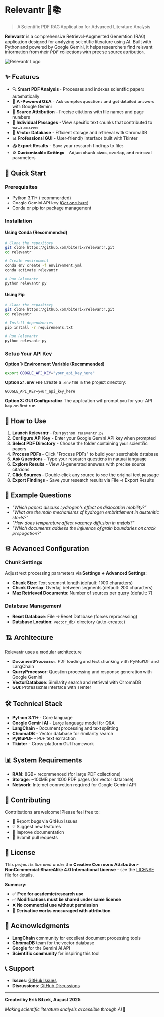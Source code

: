 # Relevantr 🔬📚

> A Scientific PDF RAG Application for Advanced Literature Analysis

**Relevantr** is a comprehensive Retrieval-Augmented Generation (RAG) application designed for analyzing scientific literature using AI. Built with Python and powered by Google Gemini, it helps researchers find relevant information from their PDF collections with precise source attribution.

![Relevantr Logo](assets/Relevantr_logo.png)

## ✨ Features

- 🔍 **Smart PDF Analysis** - Processes and indexes scientific papers automatically  
- 🤖 **AI-Powered Q&A** - Ask complex questions and get detailed answers with Google Gemini
- 📖 **Source Attribution** - Precise citations with file names and page numbers
- 🎯 **Individual Passages** - View specific text chunks that contributed to each answer
- 💾 **Vector Database** - Efficient storage and retrieval with ChromaDB
- 📊 **Professional GUI** - User-friendly interface built with Tkinter
- 📤 **Export Results** - Save your research findings to files
- ⚙️ **Customizable Settings** - Adjust chunk sizes, overlap, and retrieval parameters

## 🚀 Quick Start

### Prerequisites
- Python 3.11+ (recommended)
- Google Gemini API key ([Get one here](https://makersuite.google.com/app/apikey))
- Conda or pip for package management

### Installation

#### Using Conda (Recommended)
```bash
# Clone the repository
git clone https://github.com/biterik/relevantr.git
cd relevantr

# Create environment
conda env create -f environment.yml
conda activate relevantr

# Run Relevantr
python relevantr.py
```

#### Using Pip
```bash
# Clone the repository
git clone https://github.com/biterik/relevantr.git
cd relevantr

# Install dependencies
pip install -r requirements.txt

# Run Relevantr
python relevantr.py
```

### Setup Your API Key

**Option 1: Environment Variable (Recommended)**
```bash
export GOOGLE_API_KEY="your_api_key_here"
```

**Option 2: .env File**
Create a `.env` file in the project directory:
```
GOOGLE_API_KEY=your_api_key_here
```

**Option 3: GUI Configuration**
The application will prompt you for your API key on first run.

## 📖 How to Use

1. **Launch Relevantr** - Run `python relevantr.py`
2. **Configure API Key** - Enter your Google Gemini API key when prompted
3. **Select PDF Directory** - Choose the folder containing your scientific papers
4. **Process PDFs** - Click "Process PDFs" to build your searchable database
5. **Ask Questions** - Type your research questions in natural language
6. **Explore Results** - View AI-generated answers with precise source citations
7. **Click Sources** - Double-click any source to see the original text passage
8. **Export Findings** - Save your research results via File → Export Results

## 🎯 Example Questions

- *"Which papers discuss hydrogen's effect on dislocation mobility?"*
- *"What are the main mechanisms of hydrogen embrittlement in austenitic steels?"*
- *"How does temperature affect vacancy diffusion in metals?"*
- *"Which documents address the influence of grain boundaries on crack propagation?"*

## ⚙️ Advanced Configuration

### Chunk Settings
Adjust text processing parameters via **Settings → Advanced Settings**:
- **Chunk Size**: Text segment length (default: 1000 characters)
- **Chunk Overlap**: Overlap between segments (default: 200 characters)  
- **Max Retrieved Documents**: Number of sources per query (default: 7)

### Database Management
- **Reset Database**: File → Reset Database (forces reprocessing)
- **Database Location**: `vector_db/` directory (auto-created)

## 🏗️ Architecture

Relevantr uses a modular architecture:

- **DocumentProcessor**: PDF loading and text chunking with PyMuPDF and LangChain
- **QueryProcessor**: Question processing and response generation with Google Gemini
- **VectorDatabase**: Similarity search and retrieval with ChromaDB
- **GUI**: Professional interface with Tkinter

## 🛠️ Technical Stack

- **Python 3.11+** - Core language
- **Google Gemini AI** - Large language model for Q&A
- **LangChain** - Document processing and text splitting
- **ChromaDB** - Vector database for similarity search
- **PyMuPDF** - PDF text extraction
- **Tkinter** - Cross-platform GUI framework

## 📊 System Requirements

- **RAM**: 8GB+ recommended (for large PDF collections)
- **Storage**: ~100MB per 1000 PDF pages (for vector database)
- **Network**: Internet connection required for Google Gemini API

## 🤝 Contributing

Contributions are welcome! Please feel free to:
- 🐛 Report bugs via GitHub Issues
- 💡 Suggest new features
- 📝 Improve documentation
- 🔧 Submit pull requests

## 📄 License

This project is licensed under the **Creative Commons Attribution-NonCommercial-ShareAlike 4.0 International License** - see the [LICENSE](LICENSE) file for details.

**Summary:**
- ✅ **Free for academic/research use**
- ✅ **Modifications must be shared under same license**
- ❌ **No commercial use without permission**
- 🔄 **Derivative works encouraged with attribution**

## 🙏 Acknowledgments

- **LangChain** community for excellent document processing tools
- **ChromaDB** team for the vector database
- **Google** for the Gemini AI API
- **Scientific community** for inspiring this tool

## 📞 Support

- **Issues**: [GitHub Issues](https://github.com/biterik/relevantr/issues)
- **Discussions**: [GitHub Discussions](https://github.com/biterik/relevantr/discussions)

---

**Created by Erik Bitzek, August 2025**

*Making scientific literature analysis accessible through AI* 🚀
